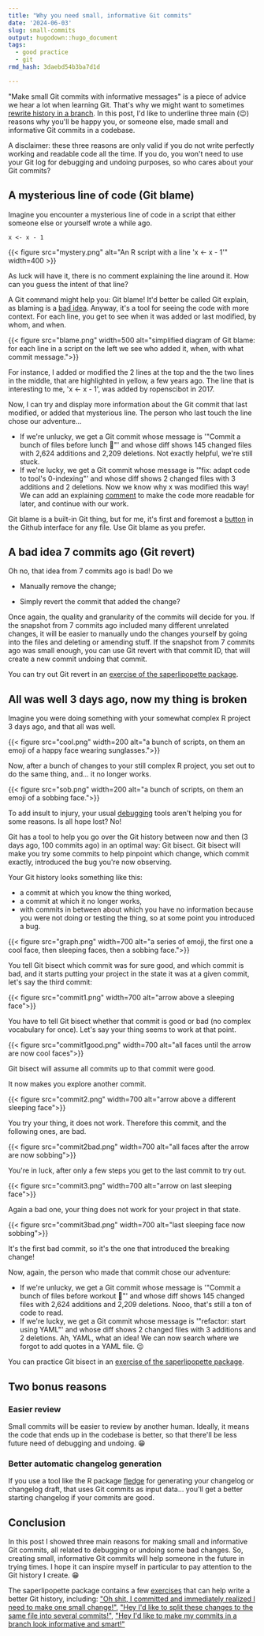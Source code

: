 ```yaml
---
title: "Why you need small, informative Git commits"
date: '2024-06-03'
slug: small-commits
output: hugodown::hugo_document
tags:
  - good practice
  - git
rmd_hash: 3daebd54b3ba7d1d

---
```


"Make small Git commits with informative messages" is a piece of advice we hear a lot when learning Git. That's why we might want to sometimes [rewrite history in a branch](/2023/12/07/two-phases-git-branches/). In this post, I'd like to underline three main (:wink:) reasons why you'll be happy you, or someone else, made small and informative Git commits in a codebase.

A disclaimer: these three reasons are only valid if you do not write perfectly working and readable code all the time. If you do, you won't need to use your Git log for debugging and undoing purposes, so who cares about your Git commits?

## A mysterious line of code (Git blame)

Imagine you encounter a mysterious line of code in a script that either someone else or yourself wrote a while ago.

<div class="highlight">

<pre class='chroma'><code class='language-r' data-lang='r'><span><span class='nv'>x</span> <span class='o'>&lt;-</span> <span class='nv'>x</span> <span class='o'>-</span> <span class='m'>1</span></span></code></pre>

</div>

{{< figure src="mystery.png" alt="An R script with a line 'x <- x - 1'" width=400 >}}

As luck will have it, there is no comment explaining the line around it. How can you guess the intent of that line?

A Git command might help you: Git blame! It'd better be called Git explain, as blaming is a [bad idea](https://www.heltweg.org/posts/who-wrote-this-shit/). Anyway, it's a tool for seeing the code with more context. For each line, you get to see when it was added or last modified, by whom, and when.

{{< figure src="blame.png" width=500 alt="simplified diagram of Git blame: for each line in a script on the left we see who added it, when, with what commit message.">}}

For instance, I added or modified the 2 lines at the top and the the two lines in the middle, that are highlighted in yellow, a few years ago. The line that is interesting to me, 'x \<- x - 1', was added by ropenscibot in 2017.

Now, I can try and display more information about the Git commit that last modified, or added that mysterious line. The person who last touch the line chose our adventure...

-   If we're unlucky, we get a Git commit whose message is '"Commit a bunch of files before lunch :spaghetti:"' and whose diff shows 145 changed files with 2,624 additions and 2,209 deletions. Not exactly helpful, we're still stuck.
-   If we're lucky, we get a Git commit whose message is '"fix: adapt code to tool's 0-indexing"' and whose diff shows 2 changed files with 3 additions and 2 deletions. Now we know why x was modified this way! We can add an explaining [comment](https://blog.r-hub.io/2023/01/26/code-comments-self-explaining-code/) to make the code more readable for later, and continue with our work.

Git blame is a built-in Git thing, but for me, it's first and foremost a [button](https://docs.github.com/en/repositories/working-with-files/using-files/viewing-a-file#viewing-the-line-by-line-revision-history-for-a-file) in the Github interface for any file. Use Git blame as you prefer.

## A bad idea 7 commits ago (Git revert)

Oh no, that idea from 7 commits ago is bad! Do we

-   Manually remove the change;

-   Simply revert the commit that added the change?

Once again, the quality and granularity of the commits will decide for you. If the snapshot from 7 commits ago included many different unrelated changes, it will be easier to manually undo the changes yourself by going into the files and deleting or amending stuff. If the snapshot from 7 commits ago was small enough, you can use Git revert with that commit ID, that will create a new commit undoing that commit.

You can try out Git revert in an [exercise of the saperlipopette package](https://maelle.github.io/saperlipopette/reference/exo_revert_file.html).

## All was well 3 days ago, now my thing is broken

Imagine you were doing something with your somewhat complex R project 3 days ago, and that all was well.

{{< figure src="cool.png" width=200 alt="a bunch of scripts, on them an emoji of a happy face wearing sunglasses.">}}

Now, after a bunch of changes to your still complex R project, you set out to do the same thing, and... it no longer works.

{{< figure src="sob.png" width=200 alt="a bunch of scripts, on them an emoji of a sobbing face.">}}

To add insult to injury, your usual [debugging](https://www.pipinghotdata.com/talks/2022-11-11-debugging/) tools aren't helping you for some reasons. Is all hope lost? No!

Git has a tool to help you go over the Git history between now and then (3 days ago, 100 commits ago) in an optimal way: Git bisect. Git bisect will make you try some commits to help pinpoint which change, which commit exactly, introduced the bug you're now observing.

Your Git history looks something like this:

-   a commit at which you know the thing worked,
-   a commit at which it no longer works,
-   with commits in between about which you have no information because you were not doing or testing the thing, so at some point you introduced a bug.

{{< figure src="graph.png" width=700 alt="a series of emoji, the first one a cool face, then sleeping faces, then a sobbing face.">}}

You tell Git bisect which commit was for sure good, and which commit is bad, and it starts putting your project in the state it was at a given commit, let's say the third commit:

{{< figure src="commit1.png" width=700 alt="arrow above a sleeping face">}}

You have to tell Git bisect whether that commit is good or bad (no complex vocabulary for once). Let's say your thing seems to work at that point.

{{< figure src="commit1good.png" width=700 alt="all faces until the arrow are now cool faces">}}

Git bisect will assume all commits up to that commit were good.

It now makes you explore another commit.

{{< figure src="commit2.png" width=700 alt="arrow above a different sleeping face">}}

You try your thing, it does not work. Therefore this commit, and the following ones, are bad.

{{< figure src="commit2bad.png" width=700 alt="all faces after the arrow are now sobbing">}}

You're in luck, after only a few steps you get to the last commit to try out.

{{< figure src="commit3.png" width=700 alt="arrow on last sleeping face">}}

Again a bad one, your thing does not work for your project in that state.

{{< figure src="commit3bad.png" width=700 alt="last sleeping face now sobbing">}}

It's the first bad commit, so it's the one that introduced the breaking change!

Now, again, the person who made that commit chose our adventure:

-   If we're unlucky, we get a Git commit whose message is '"Commit a bunch of files before workout :muscle:"' and whose diff shows 145 changed files with 2,624 additions and 2,209 deletions. Nooo, that's still a ton of code to read.
-   If we're lucky, we get a Git commit whose message is '"refactor: start using YAML"' and whose diff shows 2 changed files with 3 additions and 2 deletions. Ah, YAML, what an idea! We can now search where we forgot to add quotes in a YAML file. :wink:

You can practice Git bisect in an [exercise of the saperlipopette package](https://maelle.github.io/saperlipopette/reference/exo_bisect.html).

## Two bonus reasons

### Easier review

Small commits will be easier to review by another human. Ideally, it means the code that ends up in the codebase is better, so that there'll be less future need of debugging and undoing. :grin:

### Better automatic changelog generation

If you use a tool like the R package [fledge](https://fledge.cynkra.com/dev/) for generating your changelog or changelog draft, that uses Git commits as input data... you'll get a better starting changelog if your commits are good.

## Conclusion

In this post I showed three main reasons for making small and informative Git commits, all related to debugging or undoing some bad changes. So, creating small, informative Git commits will help someone in the future in trying times. I hope it can inspire myself in particular to pay attention to the Git history I create. :grin:

The saperlipopette package contains a few [exercises](https://maelle.github.io/saperlipopette/reference/index.html) that can help write a better Git history, including: ["Oh shit, I committed and immediately realized I need to make one small change!"](https://maelle.github.io/saperlipopette/reference/exo_one_small_change.html), ["Hey I'd like to split these changes to the same file into several commits!"](https://maelle.github.io/saperlipopette/reference/exo_split_changes.html), ["Hey I'd like to make my commits in a branch look informative and smart!"](https://maelle.github.io/saperlipopette/reference/exo_rebase_i.html)

